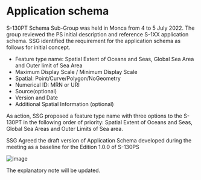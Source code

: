 # Application schema

S-130PT Schema Sub-Group was held in Monca from 4 to 5 July 2022. 
The group reviewed the PS initial description and reference S-1XX application schema. 
SSG identified the requirement for the application schema as follows for initial concept. 

  - Feature type name: Spatial Extent of Oceans and Seas, Global Sea Area and Outer limit of Sea Area
  - Maximum Display Scale / Minimum Display Scale
  - Spatial: Point/Curve/Polygon/NoGeometry
  - Numerical ID: MRN or URI
  - Source(optional)
  - Version and Date
  - Additional Spatial Information (optional)

As action, SSG proposed a feature type name with three options to the S-130PT in the following order of priority: Spatial Extent of Oceans and Seas, Global Sea Areas and Outer Limits of Sea area.

SSG Agreed the draft version of Application Schema developed during the meeting as a baseline for the Edition 1.0.0 of S-130PS

![image](https://user-images.githubusercontent.com/77085220/189904967-629fbaad-15fa-4afe-b9e9-ab5aa3c94bcf.png)

The explanatory note will be updated. 
